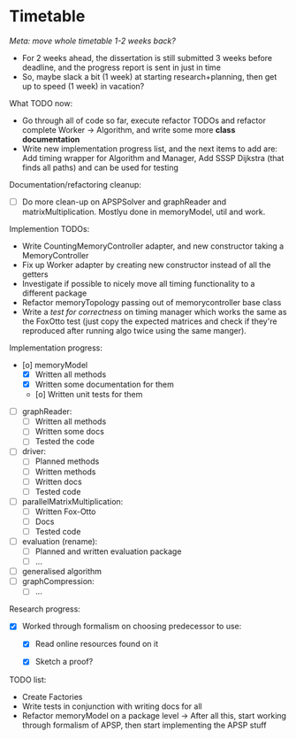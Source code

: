 # Timetable

_Meta: move whole timetable 1-2 weeks back?_
* For 2 weeks ahead, the dissertation is still submitted 3 weeks before
  deadline, and the progress report is sent in just in time
* So, maybe slack a bit (1 week) at starting research+planning, then get up to speed (1 week) in vacation?

What TODO now:
* Go through all of code so far, execute refactor TODOs and refactor complete Worker -> Algorithm, and write some more **class documentation**
* Write new implementation progress list, and the next items to add are: Add timing wrapper for Algorithm and Manager, Add SSSP Dijkstra (that finds all paths) and can be used for testing

Documentation/refactoring cleanup:
- [ ] Do more clean-up on APSPSolver and graphReader and matrixMultiplication. Mostlyu done in memoryModel, util and work.

Implemention TODOs:
* Write CountingMemoryController adapter, and new constructor taking a MemoryController
* Fix up Worker adapter by creating new constructor instead of all the getters
* Investigate if possible to nicely move all timing functionality to a different package
* Refactor memoryTopology passing out of memorycontroller base class
* Write a _test for correctness_ on timing manager which works the same as the FoxOtto test (just copy the expected matrices and check if they're reproduced after running algo twice using the same manger).

Implementation progress:
- [o] memoryModel
  - [X] Written all methods
  - [X] Written some documentation for them
  - [o] Written unit tests for them
- [ ] graphReader:
  - [ ] Written all methods
  - [ ] Written some docs
  - [ ] Tested the code
- [ ] driver:
  - [ ] Planned methods
  - [ ] Written methods
  - [ ] Written docs
  - [ ] Tested code
- [ ] parallelMatrixMultiplication:
  - [ ] Written Fox-Otto
  - [ ] Docs
  - [ ] Tested code
- [ ] evaluation (rename):
  - [ ] Planned and written evaluation package
  - [ ] ...
- [ ] generalised algorithm
- [ ] graphCompression:
  - [ ] ...

Research progress:
- [X] Worked through formalism on choosing predecessor to use:
  - [X] Read online resources found on it
  - [X] Sketch a proof?


TODO list:
* Create Factories
* Write tests in conjunction with writing docs for all
* Refactor memoryModel on a package level
-> After all this, start working through formalism of APSP,
   then start implementing the APSP stuff
